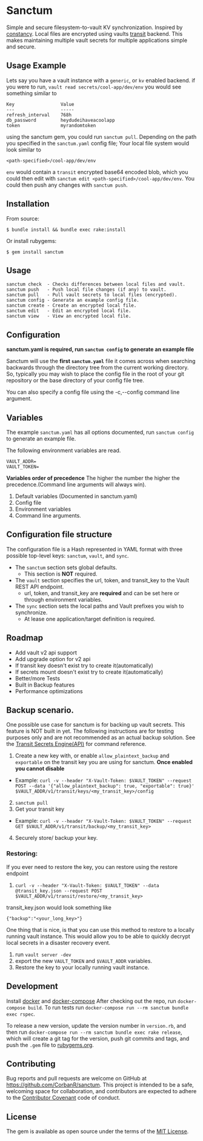 # Sanctum
Simple and secure filesystem-to-vault KV synchronization. Inspired by [constancy](https://github.com/daveadams/constancy). 
Local files are encrypted using vaults [transit](https://www.vaultproject.io/api/secret/transit/index.html) backend. 
This makes maintaining multiple vault secrets for multiple applications simple and secure.

## Usage Example
Lets say you have a vault instance with a `generic`, or `kv` enabled backend.
if you were to run, `vault read secrets/cool-app/dev/env` you would see something similar to

```
Key                 Value
---                 -----
refresh_interval    768h
db_password         heydudeihaveacoolapp
token               myrandomtoken

```

using the sanctum gem, you could run `sanctum pull`. Depending on the path you specified in the `sanctum.yaml` config file; Your local file system would look similar to
```
<path-specified>/cool-app/dev/env
```
`env` would contain a `transit` encrypted base64 encoded blob, which you could then edit with `sanctum edit <path-specified>/cool-app/dev/env`. You could then push any changes with
`sanctum push`.

## Installation

From source:

    $ bundle install && bundle exec rake:install

Or install rubygems:

    $ gem install sanctum

## Usage
```
sanctum check  - Checks differences between local files and vault.
sanctum push   - Push local file changes (if any) to vault.
sanctum pull   - Pull vault secrets to local files (encrypted).
sanctum config - Generate an example config file.
sanctum create - Create an encrypted local file.
sanctum edit   - Edit an encrypted local file.
sanctum view   - View an encrypted local file.
```


## Configuration
**sanctum.yaml is required, run `sanctum config` to generate an example file**

Sanctum will use the **first `sanctum.yaml`** file it comes across when searching backwards through the directory tree from the current working directory. 
So, typically you may wish to place the config file in the root of your git repository or the base directory of your config file tree.

You can also specify a config file using the -c,--config <filename> command line argument.
## Variables
The example `sanctum.yaml` has all options documented, run `sanctum config` to generate an example file. 

The following environment variables are read.
```
VAULT_ADDR=
VAULT_TOKEN=
```

**Variables order of precedence**
The higher the number the higher the precedence.(Command line arguments will always win).

1. Default variables (Documented in sanctum.yaml)
2. Config file
3. Environment variables
4. Command line arguments.


## Configuration file structure
The configuration file is a Hash represented in YAML format with three possible top-level keys: `sanctum`, `vault`, and `sync`.
* The `sanctum` section sets global defaults. 
  * This section is **NOT** required.
* The `vault` section specifies the url, token, and transit_key to the Vault REST API endpoint.
  * url, token, and transit_key are **required** and can be set here or through environment variables.
* The `sync` section sets the local paths and Vault prefixes you wish to synchronize.
  * At lease one application/target definition is required.

## Roadmap
* Add vault v2 api support
* Add upgrade option for v2 api
* If transit key doesn't exist try to create it(automatically)
* If secrets mount doesn't exist try to create it(automatically)
* Better/more Tests
* Built in Backup features
* Performance optimizations

## Backup scenario.
One possible use case for sanctum is for backing up vault secrets. This feature is NOT built in yet.
The following instructions are for testing purposes only and are not recommended as an actual backup solution.
See the [Transit Secrets Engine(API)](https://www.vaultproject.io/api/secret/transit/index.html) for command reference.

1. Create a new key with, or enable `allow_plaintext_backup` and `exportable` on the transit key you are using for sanctum. **Once enabled  you cannot disable**
  * Example: `curl -v --header "X-Vault-Token: $VAULT_TOKEN" --request POST --data '{"allow_plaintext_backup": true, "exportable": true}' $VAULT_ADDR/v1/transit/keys/<my_transit_key>/config`
2. `sanctum pull` 
3. Get your transit key
  * Example: `curl -v --header "X-Vault-Token: $VAULT_TOKEN" --request GET $VAULT_ADDR/v1/transit/backup/<my_transit_key>`
4. Securely store/ backup your key.

### Restoring:
If you ever need to restore the key, you can restore using the restore endpoint
1. `curl -v --header "X-Vault-Token: $VAULT_TOKEN" --data @transit_key.json --request POST $VAULT_ADDR/v1/transit/restore/<my_transit_key>`

transit_key.json would look something like
```
{"backup":"<your_long_key>"}
```
One thing that is nice, is that you can use this method to restore to a locally running vault instance.
This would allow you to be able to quickly decrypt local secrets in a disaster recovery event.
1. run `vault server -dev`
2. export the new `VAULT_TOKEN` and `$VAULT_ADDR` variables.
3. Restore the key to your locally running vault instance.

## Development
Install [docker](https://docs.docker.com/install/) and [docker-compose](https://docs.docker.com/compose/install/)
After checking out the repo, run `docker-compose build`. To run tests run `docker-compose run --rm sanctum bundle exec rspec`.

To release a new version, update the version number in `version.rb`, and then run `docker-compose run --rm sanctum bundle exec rake release`, which will create a git tag for the version, push git commits and tags, and push the `.gem` file to [rubygems.org](https://rubygems.org).

## Contributing

Bug reports and pull requests are welcome on GitHub at https://github.com/CorbanR/sanctum. This project is intended to be a safe, welcoming space for collaboration, and contributors are expected to adhere to the [Contributor Covenant](http://contributor-covenant.org) code of conduct.

## License

The gem is available as open source under the terms of the [MIT License](https://opensource.org/licenses/MIT).
